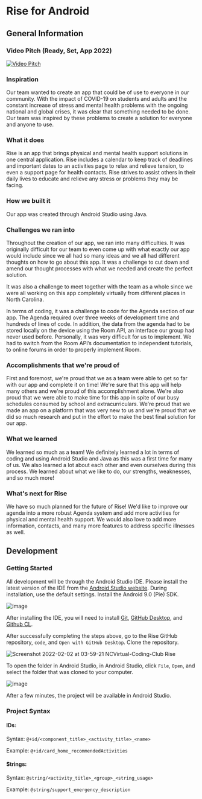 # Rise for Android
## General Information

### Video Pitch (Ready, Set, App 2022)
[![Video Pitch](https://img.youtube.com/vi/CNvMPTPg6lQ/0.jpg)](https://youtu.be/iY9SesCPYq8)

### Inspiration
Our team wanted to create an app that could be of use to everyone in our community. With the impact of COVID-19 on students and adults and the constant increase of stress and mental health problems with the ongoing national and global crises, it was clear that something needed to be done. Our team was inspired by these problems to create a solution for everyone and anyone to use.

### What it does
Rise is an app that brings physical and mental health support solutions in one central application. Rise includes a calendar to keep track of deadlines and important dates to an activities page to relax and relieve tension, to even a support page for health contacts. Rise strives to assist others in their daily lives to educate and relieve any stress or problems they may be facing.

### How we built it
Our app was created through Android Studio using Java.

### Challenges we ran into
Throughout the creation of our app, we ran into many difficulties. It was originally difficult for our team to even come up with what exactly our app would include since we all had so many ideas and we all had different thoughts on how to go about this app. It was a challenge to cut down and amend our thought processes with what we needed and create the perfect solution.

It was also a challenge to meet together with the team as a whole since we were all working on this app completely virtually from different places in North Carolina.

In terms of coding, it was a challenge to code for the Agenda section of our app. The Agenda required over three weeks of development time and hundreds of lines of code. In addition, the data from the agenda had to be stored locally on the device using the Room API, an interface our group had never used before. Personally, it was very difficult for us to implement. We had to switch from the Room API’s documentation to independent tutorials, to online forums in order to properly implement Room.

### Accomplishments that we're proud of
First and foremost, we're proud that we as a team were able to get so far with our app and complete it on time! We're sure that this app will help many others and we're proud of this accomplishment alone. We're also proud that we were able to make time for this app in spite of our busy schedules consumed by school and extracurriculars. We're proud that we made an app on a platform that was very new to us and we're proud that we did so much research and put in the effort to make the best final solution for our app.

### What we learned
We learned so much as a team! We definitely learned a lot in terms of coding and using Android Studio and Java as this was a first time for many of us. We also learned a lot about each other and even ourselves during this process. We learned about what we like to do, our strengths, weaknesses, and so much more!

### What's next for Rise
We have so much planned for the future of Rise! We'd like to improve our agenda into a more robust Agenda system and add more activities for physical and mental health support. We would also love to add more information, contacts, and many more features to address specific illnesses as well.


## Development
### Getting Started
All development will be through the Android Studio IDE. Please install the latest version of the IDE from the [Android Studio website](https://developer.android.com/studio/index.html). During installation, use the default settings. Install the Android 9.0 (Pie) SDK.

![image](https://user-images.githubusercontent.com/39242954/152127209-b1c0e257-5b8c-4884-84d0-ebeb02844884.png)


After installing the IDE, you will need to install [Git](https://git-scm.com/), [GitHub Desktop](https://desktop.github.com/), and [Github CL](https://cli.github.com/).

After successfully completing the steps above, go to the Rise GitHub repository, `code`, and `Open with GitHub Desktop`. Clone the repository.

![Screenshot 2022-02-02 at 03-59-21 NCVirtual-Coding-Club Rise](https://user-images.githubusercontent.com/39242954/152126982-a8a644ac-b9be-433b-bf24-b1d8e799200f.png)

To open the folder in Android Studio, in Android Studio, click `File`, `Open`, and select the folder that was cloned to your computer.

![image](https://user-images.githubusercontent.com/39242954/152127111-16b01b1c-8881-443a-94d8-6f25fceee408.png)

After a few minutes, the project will be available in Android Studio.

### Project Syntax
#### IDs: 
Syntax: `@+id/<component_title>_<activity_title>_<name>`

Example: `@+id/card_home_recommendedActivities`
#### Strings: 
Syntax: `@string/<activity_title>_<group>_<string_usage>`

Example: `@string/support_emergency_description`

